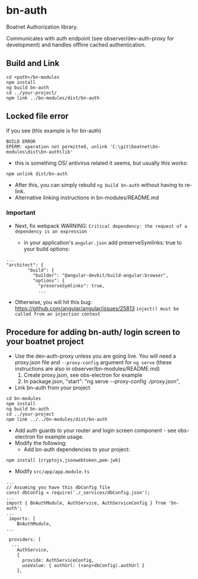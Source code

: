 # bn-auth

Boatnet Authorization library.

Communicates with auth endpoint (see observer/dev-auth-proxy for development) and handles offline cached authentication.

## Build and Link

```
cd <path>/bn-modules
npm install
ng build bn-auth
cd ../your-project/
npm link ../bn-modules/dist/bn-auth
```

## Locked file error
If you see (this example is for bn-auth)
```
BUILD ERROR
EPERM: operation not permitted, unlink 'C:\git\boatnet\bn-modules\dist\bn-auth\lib'
```
  * this is something OS/ antivirus related it seems, but usually this works:
```
npm unlink dist/bn-auth
```

* After this, you can simply rebuild `ng build bn-auth` without having to re-link.
* Alternative linking instructions in bn-modules/README.md

### Important
* Next, fix webpack WARNING: `Critical dependency: the request of a dependency is an expression`

  * in your application's `angular.json` add preserveSymlinks: true to your build options:
```
...
"architect": {
        "build": {
          "builder": "@angular-devkit/build-angular:browser",
          "options": {
            "preserveSymlinks": true,
            ...

```            
  * Otherwise, you will hit this bug: https://github.com/angular/angular/issues/25813
`inject() must be called from an injection context`

## Procedure for adding bn-auth/ login screen to your boatnet project

* Use the dev-auth-proxy unless you are going live. You will need a proxy.json file and `--proxy-config` argument for `ng serve` (these instructions are also in observer/bn-modules/README.md)
  1. Create proxy.json, see obs-electron for example
  2. In package.json, "start": "ng serve --proxy-config ./proxy.json",
* Link bn-auth from your project
```
cd bn-modules
npm install
ng build bn-auth
cd ../your-project
npm link ../../bn-modules/dist/bn-auth
```
* Add auth guards to your router and login screen component - see obs-electron for example usage.
* Modify the following:
  * Add bn-auth dependencies to your project:
```
npm install {cryptojs,jsonwebtoken,pem-jwk}
```
* Modify `src/app/app.module.ts`
```
...
// Assuming you have this dbConfig file
const dbConfig = require('./_services/dbConfig.json');
...
import { BnAuthModule, AuthService, AuthServiceConfig } from 'bn-auth';
...
 imports: [
    BnAuthModule, 
...

 providers: [
  ...
    AuthService,
    {
      provide: AuthServiceConfig,
      useValue: { authUrl: (<any>dbConfig).authUrl }
    },
```
